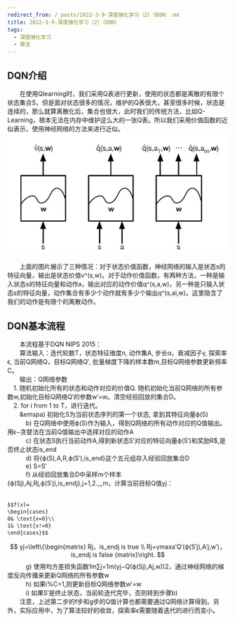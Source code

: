 ```yaml
---
redirect_from: /_posts/2022-3-9-深度强化学习（2）（DQN）.md
title: 2022-3-9-深度强化学习（2）（DQN）
tags: 
  - 深度强化学习
  - 算法
---
```


## DQN介绍
&emsp;&emsp;在使用Qlearning时，我们采用Q表进行更新，使用的状态都是离散的有限个状态集合S，但是面对状态很多的情况，维护的Q表很大，甚至很多时候，状态是连续的，那么就算离散化后，集合也很大，此时我们的传统方法，比如Q-Learning，根本无法在内存中维护这么大的一张Q表。所以我们采用价值函数的近似表示，使用神经网络的方法来进行近似。</br>
![DQNsimilar](https://github.com/muzilyd/blog-image/blob/202b4d1906b687260ffe0c3fa26e80ba82f26317/reinforcement%20learning/DQNsimilar.jpg)</br>
<br/>&emsp;&emsp;上面的图片展示了三种情况：对于状态价值函数，神经网络的输入是状态s的特征向量，输出是状态价值v^(s,w)。对于动作价值函数，有两种方法，一种是输入状态s的特征向量和动作a，输出对应的动作价值q^(s,a,w)，另一种是只输入状态s的特征向量，动作集合有多少个动作就有多少个输出q^(s,ai,w)。这里隐含了我们的动作是有限个的离散动作。</br>

## DQN基本流程</br>
&emsp;&emsp;本流程基于DQN NIPS 2015：</br>
&emsp;&emsp;算法输入：迭代轮数T，状态特征维度n, 动作集A, 步长α，衰减因子γ, 探索率ϵ, 当前Q网络Q，目标Q网络Q′, 批量梯度下降的样本数m,目标Q网络参数更新频率C。</br>
&emsp;&emsp;输出：Q网络参数</br>
&emsp;1. 随机初始化所有的状态和动作对应的价值Q.  随机初始化当前Q网络的所有参数w,初始化目标Q网络Q′的参数w′=w。清空经验回放的集合D。</br>
&emsp;2. for i from 1 to T，进行迭代。</br>
&emsp;&emsp;&emspa) 初始化S为当前状态序列的第一个状态, 拿到其特征向量ϕ(S)</br>
&emsp;&emsp;&emsp;b) 在Q网络中使用ϕ(S)作为输入，得到Q网络的所有动作对应的Q值输出。用ϵ−贪婪法在当前Q值输出中选择对应的动作A</br>
&emsp;&emsp;&emsp;c) 在状态S执行当前动作A,得到新状态S′对应的特征向量ϕ(S′)和奖励R$,是否终止状态is_end</br>
&emsp;&emsp;&emsp;d) 将{ϕ(S),A,R,ϕ(S′),is_end}这个五元组存入经验回放集合D</br>
&emsp;&emsp;&emsp;e) S=S′</br>
&emsp;&emsp;&emsp;f)  从经验回放集合D中采样m个样本{ϕ(Sj),Aj,Rj,ϕ(S′j),is_endj},j=1,2.,,,m，计算当前目标Q值yj：</br>
&emsp;&emsp;&emsp;&emsp;&emsp;&emsp;&emsp;&emsp;&emsp;
```katex
$$f(x)=
\begin{cases}
0& \text{x=0}\\
1& \text{x!=0}
\end{cases}$$
```
$$ yj=\left\{\begin{matrix} Rj，is_endj is true \\ Rj+γmaxa′Q′(ϕ(S′j),A′j,w′)，is_endj is false {matrix}\right. $$
&emsp;&emsp;&emsp;g)  使用均方差损失函数1m∑j=1m(yj−Q(ϕ(Sj),Aj,w))2，通过神经网络的梯度反向传播来更新Q网络的所有参数w</br>
&emsp;&emsp;&emsp;h) 如果i%C=1,则更新目标Q网络参数w′=w</br>
&emsp;&emsp;&emsp;i) 如果S′是终止状态，当前轮迭代完毕，否则转到步骤b)</br>
&emsp;&emsp;注意，上述第二步的f步和g步的Q值计算也都需要通过Q网络计算得到。另外，实际应用中，为了算法较好的收敛，探索率ϵ需要随着迭代的进行而变小。</br>

